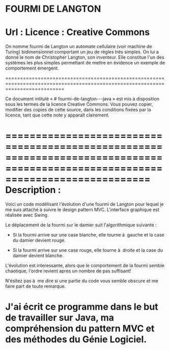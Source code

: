 # FOURMI DE LANGTON
Url     : 
Licence : Creative Commons
================================================================================================================================

On nomme fourmi de Langton un automate cellulaire (voir machine de Turing) bidimensionnel  comportant un jeu de règles très
simples. On lui a donné le nom de Christopher Langton, son inventeur. Elle constitue l'un des systèmes les plus simples
permettant de mettre en évidence un exemple de comportement émergent.

================================================================================================================================

Ce document intitulé « # fourmi-de-langton---java » est mis à disposition sous les termes de la licence Creative Commons.
Vous pouvez copier, modifier des copies de cette source, dans les conditions fixées par la licence, tant que cette note y
apparaît clairement.

================================================================================================================================
Description :
================================================================================================================================

Voici un code modélisant l'évolution d'une fourmi de Langton pour lequel je me suis attaché à suivre le design pattern MVC.
L'interface graphique est réalisée avec Swing.

Le déplacement de la fourmi sur le damier suit l'algorithmique suivante :

- Si la fourmi arrive sur une case blanche, elle tourne à  gauche et la case du damier devient rouge.

- Si la fourmi arrive sur une case rouge, elle tourne à  droite et la case du damier devient blanche.

L'évolution est interessante, alors que le comportement de la fourmi semble chaotique, l'ordre revient apres 
un nombre de pas suffisant!

N'ésitez pas à  me dire si une partie du code vous semble obscure et me faire part de toute remarque. 

J'ai écrit ce programme dans le but de travailler sur Java, ma compréhension du pattern MVC et des méthodes du Génie Logiciel.
================================================================================================================================
